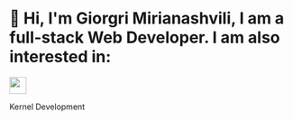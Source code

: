 # 👋 Hi, I'm Giorgri Mirianashvili, I am a full-stack Web Developer. I am also interested in:
<div>
  <a>
    <img src="https://cdn-icons-png.freepik.com/512/689/689338.png" width=30px><p> Kernel Development</p>
  </a>
</div>
